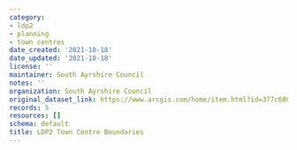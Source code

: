 ```yaml
---
category:
- ldp2
- planning
- town centres
date_created: '2021-10-18'
date_updated: '2021-10-18'
license: ''
maintainer: South Ayrshire Council
notes: ''
organization: South Ayrshire Council
original_dataset_link: https://www.arcgis.com/home/item.html?id=377c6805161848569939d70aa47da8cb
records: 5
resources: []
schema: default
title: LDP2 Town Centre Boundaries
---
```

